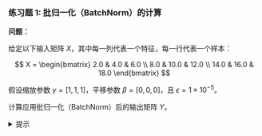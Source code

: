 ### 练习题 1: 批归一化（BatchNorm）的计算

**问题：**

给定以下输入矩阵 $X$，其中每一列代表一个特征，每一行代表一个样本：

$$
X = \begin{bmatrix}
2.0 & 4.0 & 6.0 \\
8.0 & 10.0 & 12.0 \\
14.0 & 16.0 & 18.0
\end{bmatrix}
$$

假设缩放参数 $\gamma = [1, 1, 1]$，平移参数 $\beta = [0, 0, 0]$，且 $\epsilon = 1 \times 10^{-5}$。

计算应用批归一化（BatchNorm）后的输出矩阵 $Y$。

<details>
<summary>提示</summary>

**步骤 1: 计算每个特征的批次均值 ($\mu$)**

对于每个特征列计算均值：

$$
\mu = \left[ \frac{2 + 8 + 14}{3}, \frac{4 + 10 + 16}{3}, \frac{6 + 12 + 18}{3} \right] = [8.0, 10.0, 12.0]
$$

**步骤 2: 计算每个特征的批次方差 ($\sigma^2$)**

对于每个特征列计算方差：

$$
\sigma^2 = \left[ \frac{(2 - 8)^2 + (8 - 8)^2 + (14 - 8)^2}{3}, \frac{(4 - 10)^2 + (10 - 10)^2 + (16 - 10)^2}{3}, \frac{(6 - 12)^2 + (12 - 12)^2 + (18 - 12)^2}{3} \right]
$$

计算具体数值：

$$
\sigma^2 = \left[ \frac{36 + 0 + 36}{3}, \frac{36 + 0 + 36}{3}, \frac{36 + 0 + 36}{3} \right] = [24.0, 24.0, 24.0]
$$

**步骤 3: 计算每个特征的标准差 ($\sigma$)**

$$
\sigma = \sqrt{\sigma^2 + \epsilon} = \sqrt{24.0 + 1 \times 10^{-5}} \approx 4.8990
$$

**步骤 4: 进行归一化**

对于每个元素 $x_{ij}$，计算归一化值 $\hat{x}_{ij}$：

$$
\hat{x}_{ij} = \frac{x_{ij} - \mu_j}{\sigma_j}
$$

具体计算：

- 第一列：
  - $\hat{x}_{11} = \frac{2 - 8}{4.8990} \approx -1.2247$
  - $\hat{x}_{21} = \frac{8 - 8}{4.8990} = 0.0$
  - $\hat{x}_{31} = \frac{14 - 8}{4.8990} \approx 1.2247$
  
- 第二列：
  - $\hat{x}_{12} = \frac{4 - 10}{4.8990} \approx -1.2247$
  - $\hat{x}_{22} = \frac{10 - 10}{4.8990} = 0.0$
  - $\hat{x}_{32} = \frac{16 - 10}{4.8990} \approx 1.2247$
  
- 第三列：
  - $\hat{x}_{13} = \frac{6 - 12}{4.8990} \approx -1.2247$
  - $\hat{x}_{23} = \frac{12 - 12}{4.8990} = 0.0$
  - $\hat{x}_{33} = \frac{18 - 12}{4.8990} \approx 1.2247$

**步骤 5: 应用缩放和平移**

$$
y_{ij} = \gamma_j \cdot \hat{x}_{ij} + \beta_j = 1 \cdot \hat{x}_{ij} + 0 = \hat{x}_{ij}
$$

因此，最终输出矩阵 $Y$ 为：

$$
Y \approx \begin{bmatrix}
-1.2247 & -1.2247 & -1.2247 \\
0.0 & 0.0 & 0.0 \\
1.2247 & 1.2247 & 1.2247
\end{bmatrix}
$$

---
### 练习题 2: 不同参数下的批归一化

**问题：**

给定以下输入矩阵 $X$，其中每一列代表一个特征，每一行代表一个样本：

$$
X = \begin{bmatrix}
3.0 & 6.0 \\
9.0 & 12.0 \\
15.0 & 18.0 \\
21.0 & 24.0
\end{bmatrix}
$$

假设缩放参数 $\gamma = [2, 0.5]$，平移参数 $\beta = [1, -1]$，且 $\epsilon = 1 \times 10^{-5}$。

计算应用批归一化（BatchNorm）后的输出矩阵 $Y$。

<details>
<summary>提示</summary>

**步骤 1: 计算每个特征的批次均值 ($\mu$)**

对于每个特征列计算均值：

$$
\mu = \left[ \frac{3 + 9 + 15 + 21}{4}, \frac{6 + 12 + 18 + 24}{4} \right] = [12.0, 15.0]
$$

**步骤 2: 计算每个特征的批次方差 ($\sigma^2$)**

对于每个特征列计算方差：

$$
\sigma^2 = \left[ \frac{(3 - 12)^2 + (9 - 12)^2 + (15 - 12)^2 + (21 - 12)^2}{4}, \frac{(6 - 15)^2 + (12 - 15)^2 + (18 - 15)^2 + (24 - 15)^2}{4} \right]
$$

计算具体数值：

$$
\sigma^2 = \left[ \frac{81 + 9 + 9 + 81}{4}, \frac{81 + 9 + 9 + 81}{4} \right] = [45.0, 45.0]
$$

**步骤 3: 计算每个特征的标准差 ($\sigma$)**

$$
\sigma = \sqrt{\sigma^2 + \epsilon} = \sqrt{45.0 + 1 \times 10^{-5}} \approx 6.7082
$$

**步骤 4: 进行归一化**

对于每个元素 $x_{ij}$，计算归一化值 $\hat{x}_{ij}$：

$$
\hat{x}_{ij} = \frac{x_{ij} - \mu_j}{\sigma_j}
$$

具体计算：

- 第一列：
  - $\hat{x}_{11} = \frac{3 - 12}{6.7082} \approx -1.3416$
  - $\hat{x}_{21} = \frac{9 - 12}{6.7082} \approx -0.4472$
  - $\hat{x}_{31} = \frac{15 - 12}{6.7082} \approx 0.4472$
  - $\hat{x}_{41} = \frac{21 - 12}{6.7082} \approx 1.3416$
  
- 第二列：
  - $\hat{x}_{12} = \frac{6 - 15}{6.7082} \approx -1.3416$
  - $\hat{x}_{22} = \frac{12 - 15}{6.7082} \approx -0.4472$
  - $\hat{x}_{32} = \frac{18 - 15}{6.7082} \approx 0.4472$
  - $\hat{x}_{42} = \frac{24 - 15}{6.7082} \approx 1.3416$

**步骤 5: 应用缩放和平移**

$$
y_{ij} = \gamma_j \cdot \hat{x}_{ij} + \beta_j
$$

具体计算：

- 第一列 ($\gamma_1 = 2$, $\beta_1 = 1$):
  - $y_{11} = 2 \cdot (-1.3416) + 1 \approx -1.6832$
  - $y_{21} = 2 \cdot (-0.4472) + 1 \approx 0.1056$
  - $y_{31} = 2 \cdot 0.4472 + 1 \approx 1.8944$
  - $y_{41} = 2 \cdot 1.3416 + 1 \approx 3.6832$
  
- 第二列 ($\gamma_2 = 0.5$, $\beta_2 = -1$):
  - $y_{12} = 0.5 \cdot (-1.3416) - 1 \approx -1.6708$
  - $y_{22} = 0.5 \cdot (-0.4472) - 1 \approx -1.2236$
  - $y_{32} = 0.5 \cdot 0.4472 - 1 \approx -0.7764$
  - $y_{42} = 0.5 \cdot 1.3416 - 1 \approx -0.3292$

因此，最终输出矩阵 $Y$ 为：

$$
Y \approx \begin{bmatrix}
-1.6832 & -1.6708 \\
0.1056 & -1.2236 \\
1.8944 & -0.7764 \\
3.6832 & -0.3292
\end{bmatrix}
$$

